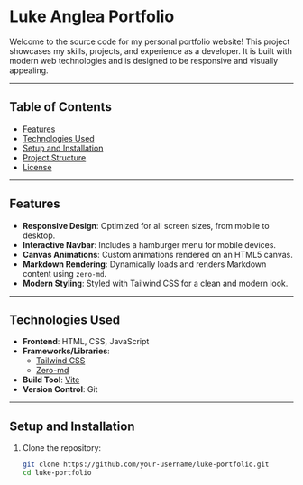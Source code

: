 # Luke Anglea Portfolio

Welcome to the source code for my personal portfolio website! This project showcases my skills, projects, and experience as a developer. It is built with modern web technologies and is designed to be responsive and visually appealing.

---

## Table of Contents

- [Features](#features)
- [Technologies Used](#technologies-used)
- [Setup and Installation](#setup-and-installation)
- [Project Structure](#project-structure)
- [License](#license)

---

## Features

- **Responsive Design**: Optimized for all screen sizes, from mobile to desktop.
- **Interactive Navbar**: Includes a hamburger menu for mobile devices.
- **Canvas Animations**: Custom animations rendered on an HTML5 canvas.
- **Markdown Rendering**: Dynamically loads and renders Markdown content using `zero-md`.
- **Modern Styling**: Styled with Tailwind CSS for a clean and modern look.

---

## Technologies Used

- **Frontend**: HTML, CSS, JavaScript
- **Frameworks/Libraries**:
  - [Tailwind CSS](https://tailwindcss.com/)
  - [Zero-md](https://github.com/zerodevx/zero-md)
- **Build Tool**: [Vite](https://vitejs.dev/)
- **Version Control**: Git

---

## Setup and Installation

1. Clone the repository:
   ```bash
   git clone https://github.com/your-username/luke-portfolio.git
   cd luke-portfolio
